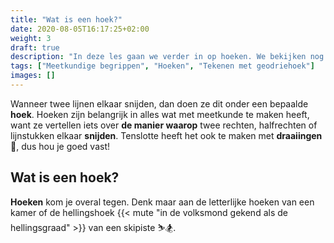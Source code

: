 ```yaml
---
title: "Wat is een hoek?"
date: 2020-08-05T16:17:25+02:00
weight: 3
draft: true
description: "In deze les gaan we verder in op hoeken. We bekijken nog eens wat een hoek precies is en leren hoe we deze meten en tekenen. We bekijken enkele bijzondere hoeken en leren over de bissectrice of deellijn."
tags: ["Meetkundige begrippen", "Hoeken", "Tekenen met geodriehoek"]
images: []
---
```

Wanneer twee lijnen elkaar snijden, dan doen ze dit onder een bepaalde **hoek**. Hoeken zijn belangrijk in alles wat met meetkunde te maken heeft, want ze vertellen iets over **de manier waarop** twee rechten, halfrechten of lijnstukken elkaar **snijden**. Tenslotte heeft het ook te maken met **draaiingen** :woozy_face:, dus hou je goed vast!

## Wat is een hoek?
**Hoeken** kom je overal tegen. Denk maar aan de letterlijke hoeken van een kamer of de hellingshoek {{< mute "in de volksmond gekend als de hellingsgraad" >}} van een skipiste :skier::snowboarder:. 

